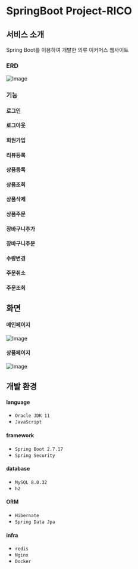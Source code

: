 # SpringBoot Project-RICO

## 서비스 소개
Spring Boot를 이용하여 개발한 의류 이커머스 웹사이트

### ERD
![Image](https://github.com/user-attachments/assets/9abba6d4-8087-4f71-a369-473bfea8738d)

### 기능
#### 로그인
#### 로그아웃
#### 회원가입
#### 리뷰등록

#### 상품등록
#### 상품조회
#### 상품삭제
#### 상품주문
#### 장바구니추가
#### 장바구니주문
#### 수량변경

#### 주문취소
#### 주문조회

## 화면
#### 메인페이지
![Image](https://github.com/user-attachments/assets/78e55b41-ef94-4525-aeaf-715b14ed30ad)
#### 상품페이지
![Image](https://github.com/user-attachments/assets/51d72578-abd7-4ece-9e9b-25920906fc68)

## 개발 환경
#### language
- `Oracle JDK 11`
- `JavaScript`
#### framework
- `Spring Boot 2.7.17`
- `Spring Security`
#### database
- `MySQL 8.0.32`
- `h2`
#### ORM
- `Hibernate`
- `Spring Data Jpa`
#### infra
- `redis`
- `Nginx`
- `Docker`
